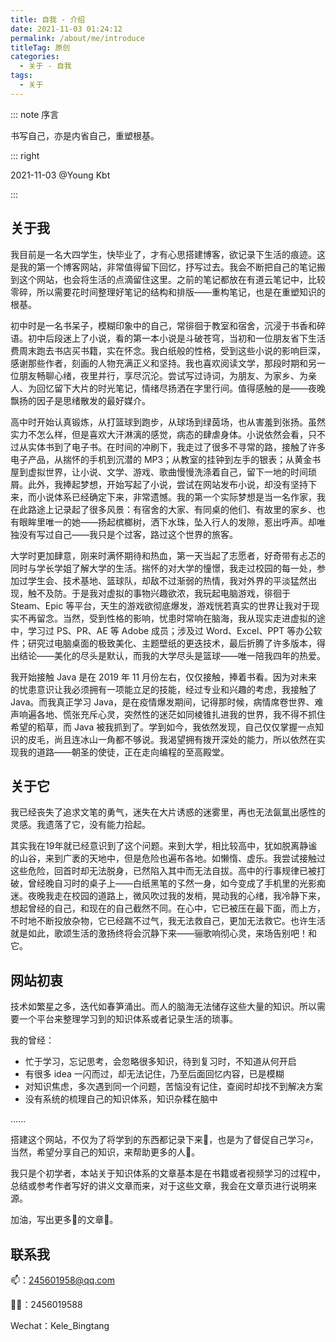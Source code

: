 ```yaml
---
title: 自我 - 介绍
date: 2021-11-03 01:24:12
permalink: /about/me/introduce
titleTag: 原创
categories:
  - 关于 - 自我
tags:
  - 关于
---
```




::: note 序言

书写自己，亦是内省自己，重塑根基。

::: right

2021-11-03 @Young Kbt

:::



<!-- more -->


## 关于我

我目前是一名大四学生，快毕业了，才有心思搭建博客，欲记录下生活的痕迹。这是我的第一个博客网站，非常值得留下回忆，抒写过去。我会不断把自己的笔记搬到这个网站，也会将生活的点滴留住这里。之前的笔记都放在有道云笔记中，比较零碎，所以需要花时间整理好笔记的结构和排版——重构笔记，也是在重塑知识的根基。

初中时是一名书呆子，模糊印象中的自己，常徘徊于教室和宿舍，沉浸于书香和碎语。初中后段迷上了小说，看的第一本小说是斗破苍穹，当初和一位朋友省下生活费周末跑去书店买书籍，实在怀念。我白纸般的性格，受到这些小说的影响巨深，感谢那些作者，刻画的人物充满正义和坚持。我也喜欢阅读文学，那段时期和另一位朋友畅聊心绪，夜里并行，享尽沉沦。尝试写过诗词，为朋友、为家乡、为亲人、为回忆留下大片的时光笔记，情绪尽扬洒在字里行间。值得感触的是——夜晚飘扬的因子是思绪散发的最好媒介。

高中时开始认真锻炼，从打篮球到跑步，从球场到绿茵场，也从害羞到张扬。虽然实力不怎么样，但是喜欢大汗淋漓的感觉，病态的肆虐身体。小说依然会看，只不过从实体书到了电子书。在时间的冲刷下，我走过了很多不寻常的路，接触了许多电子产品，从揣怀的手机到沉潜的 MP3；从教室的挂钟到左手的银表；从黄金书屋到虚拟世界，让小说、文学、游戏、歌曲慢慢洗涤着自己，留下一地的时间琐屑。此外，我捧起梦想，开始写起了小说，尝试在网站发布小说，却没有坚持下来，而小说体系已经确定下来，非常遗憾。我的第一个实际梦想是当一名作家，我在此路途上记录起了很多风景：有宿舍的大家、有同桌的他们、有故里的家乡、也有眼眸里唯一的她——扬起槟榔树，洒下水珠，坠入行人的发隙，惹出呼声。却唯独没有写过自己——我只是个过客，路过这个世界的旅客。

大学时更加肆意，刚来时满怀期待和热血，第一天当起了志愿者，好奇带有忐忑的同时与学长学姐了解大学的生活。揣怀的对大学的憧憬，我走过校园的每一处，参加过学生会、技术基地、篮球队，却敌不过渐弱的热情，我对外界的平淡猛然出现，触不及防。于是我对虚拟的事物兴趣欲浓，我玩起电脑游戏，徘徊于 Steam、Epic 等平台，天生的游戏欲彻底爆发，游戏恍若真实的世界让我对于现实不再留念。当然，受到性格的影响，忧患时常响在脑海，我从现实走进虚拟的途中，学习过 PS、PR、AE 等 Adobe 成员；涉及过 Word、Excel、PPT 等办公软件；研究过电脑桌面的极致美化、主题壁纸的更迭技术，最后折腾了许多版本，得出结论——美化的尽头是默认，而我的大学尽头是篮球——唯一陪我四年的热爱。

我开始接触 Java 是在 2019 年 11 月份左右，仅仅接触，捧着书看。因为对未来的忧患意识让我必须拥有一项能立足的技能，经过专业和兴趣的考虑，我接触了 Java。而我真正学习 Java，是在疫情爆发期间，记得那时候，病情席卷世界、难声响遍各地、慌张充斥心灵，突然性的迷茫如同棱锥扎进我的世界，我不得不抓住希望的稻草，而 Java 被我抓到了。学到如今，我依然发现，自己仅仅掌握一点知识的皮毛，尚且连冰山一角都不够说。我渴望拥有拨开深处的能力，所以依然在实现我的道路——朝圣的使徒，正在走向编程的至高殿堂。



## 关于它

我已经丧失了追求文笔的勇气，迷失在大片诱惑的迷雾里，再也无法氤氲出感性的灵感。我遗落了它，没有能力拾起。

其实我在19年就已经意识到了这个问题。来到大学，相比较高中，犹如脱离静谧的山谷，来到广袤的天地中，但是危险也遍布各地。如懒惰、虚乐。我尝试接触过这些危险，回首时却无法脱身，已然陷入其中而无法自拔。高中的行事规律已被打破，曾经晚自习时的桌子上——白纸黑笔的孓然一身，如今变成了手机里的光影痴迷。夜晚我走在校园的道路上，微风吹过我的发梢，晃动我的心绪，我冷静下来，想起曾经的自己，和现在的自己截然不同。在心中，它已被压在最下面，而上方，不时地不断投放杂物，它已经踹不过气，我无法救自己，更加无法救它。也许生活就是如此，歌颂生活的激扬终将会沉静下来——骊歌响彻心灵，来场告别吧！和它。



## 网站初衷

技术如繁星之多，迭代如春笋涌出。而人的脑海无法储存这些大量的知识。所以需要一个平台来整理学习到的知识体系或者记录生活的琐事。

我的曾经：

- 忙于学习，忘记思考，会忽略很多知识，待到复习时，不知道从何开启
- 有很多 idea 一闪而过，却无法记住，乃至后面回忆内容，已是模糊
- 对知识焦虑，多次遇到同一个问题，苦恼没有记住，查阅时却找不到解决方案
- 没有系统的梳理自己的知识体系，知识杂糅在脑中

......

搭建这个网站，不仅为了将学到的东西都记录下来📌，也是为了督促自己学习✊，当然，希望分享自己的知识，来帮助更多的人🦾。

我只是个初学者，本站关于知识体系的文章基本是在书籍或者视频学习的过程中，总结或参考作者写好的讲义文章而来，对于这些文章，我会在文章页进行说明来源。

加油，写出更多💯的文章📄。

## 联系我

📫：245601958@qq.com

🐧🐧：2456019588

Wechat：Kele_Bingtang
